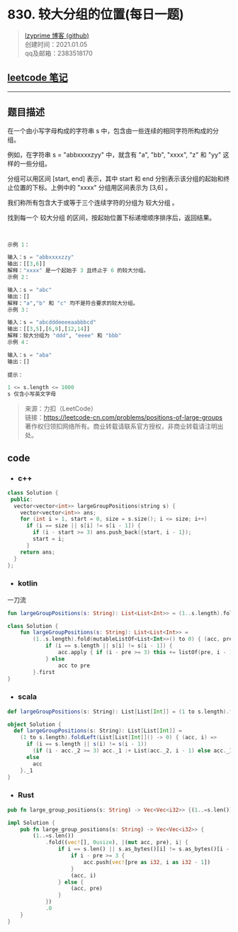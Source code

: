 # 830. 较大分组的位置(每日一题)

> [lzyprime 博客 (github)](https://lzyprime.github.io)   
> 创建时间：2021.01.05  
> qq及邮箱：2383518170  

## [leetcode 笔记](https://lzyprime.github.io/leetcode/leetcode)

---

## 题目描述

在一个由小写字母构成的字符串 s 中，包含由一些连续的相同字符所构成的分组。

例如，在字符串 s = "abbxxxxzyy" 中，就含有 "a", "bb", "xxxx", "z" 和 "yy" 这样的一些分组。

分组可以用区间 [start, end] 表示，其中 start 和 end 分别表示该分组的起始和终止位置的下标。上例中的 "xxxx" 分组用区间表示为 [3,6] 。

我们称所有包含大于或等于三个连续字符的分组为 较大分组 。

找到每一个 较大分组 的区间，按起始位置下标递增顺序排序后，返回结果。

 
```py
示例 1：

输入：s = "abbxxxxzzy"
输出：[[3,6]]
解释："xxxx" 是一个起始于 3 且终止于 6 的较大分组。
示例 2：

输入：s = "abc"
输出：[]
解释："a","b" 和 "c" 均不是符合要求的较大分组。
示例 3：

输入：s = "abcdddeeeeaabbbcd"
输出：[[3,5],[6,9],[12,14]]
解释：较大分组为 "ddd", "eeee" 和 "bbb"
示例 4：

输入：s = "aba"
输出：[]
 
提示：

1 <= s.length <= 1000
s 仅含小写英文字母
```

> 来源：力扣（LeetCode）  
> 链接：https://leetcode-cn.com/problems/positions-of-large-groups  
> 著作权归领扣网络所有。商业转载请联系官方授权，非商业转载请注明出处。  

## code

- ### c++

```c++
class Solution {
 public:
  vector<vector<int>> largeGroupPositions(string s) {
    vector<vector<int>> ans;
    for (int i = 1, start = 0, size = s.size(); i <= size; i++)
      if (i == size || s[i] != s[i - 1]) {
        if (i - start >= 3) ans.push_back({start, i - 1});
        start = i;
      }
    return ans;
  }
};
```


- ### kotlin

一刀流

```kotlin
fun largeGroupPositions(s: String): List<List<Int>> = (1..s.length).fold(mutableListOf<List<Int>>() to 0) { (acc, pre), i -> if (i == s.length || s[i] != s[i - 1]) { acc.apply { if (i - pre >= 3) this += listOf(pre, i - 1) } to i } else acc to pre }.first
```

```kotlin
class Solution {
    fun largeGroupPositions(s: String): List<List<Int>> =
        (1..s.length).fold(mutableListOf<List<Int>>() to 0) { (acc, pre), i ->
            if (i == s.length || s[i] != s[i - 1]) {
                acc.apply { if (i - pre >= 3) this += listOf(pre, i - 1) } to i
            } else
                acc to pre
        }.first
}
```

- ### scala

```scala
def largeGroupPositions(s: String): List[List[Int]] = (1 to s.length).foldLeft(List[List[Int]]() -> 0) { (acc, i) => if (i == s.length || s(i) != s(i - 1)) (if (i - acc._2 >= 3) acc._1 :+ List(acc._2, i - 1) else acc._1) -> i else acc}._1
```

```scala
object Solution {
  def largeGroupPositions(s: String): List[List[Int]] =
    (1 to s.length).foldLeft(List[List[Int]]() -> 0) { (acc, i) =>
      if (i == s.length || s(i) != s(i - 1))
        (if (i - acc._2 >= 3) acc._1 :+ List(acc._2, i - 1) else acc._1) -> i
      else
        acc
    }._1
}
```

- ### Rust

```Rust
pub fn large_group_positions(s: String) -> Vec<Vec<i32>> {(1..=s.len()).fold((vec![], 0usize), |(mut acc, pre), i|if i == s.len() || s.as_bytes()[i] != s.as_bytes()[i - 1] {if i - pre >= 3 {acc.push(vec![pre as i32, i as i32 - 1])} (acc, i)} else {(acc, pre)}).0}
```

```Rust
impl Solution {
    pub fn large_group_positions(s: String) -> Vec<Vec<i32>> {
        (1..=s.len())
            .fold((vec![], 0usize), |(mut acc, pre), i| {
                if i == s.len() || s.as_bytes()[i] != s.as_bytes()[i - 1] {
                    if i - pre >= 3 {
                        acc.push(vec![pre as i32, i as i32 - 1])
                    }
                    (acc, i)
                } else {
                    (acc, pre)
                }
            })
            .0
    }
}
```